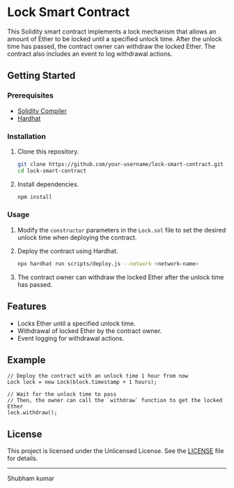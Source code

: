 # Lock Smart Contract

This Solidity smart contract implements a lock mechanism that allows an amount of Ether to be locked until a specified unlock time. After the unlock time has passed, the contract owner can withdraw the locked Ether. The contract also includes an event to log withdrawal actions.

## Getting Started

### Prerequisites

- [Solidity Compiler](https://soliditylang.org/docs/getting-started.html)
- [Hardhat](https://hardhat.org/getting-started/)

### Installation

1. Clone this repository.
   ```sh
   git clone https://github.com/your-username/lock-smart-contract.git
   cd lock-smart-contract
   ```

2. Install dependencies.
   ```sh
   npm install
   ```

### Usage

1. Modify the `constructor` parameters in the `Lock.sol` file to set the desired unlock time when deploying the contract.

2. Deploy the contract using Hardhat.
   ```sh
   npx hardhat run scripts/deploy.js --network <network-name>
   ```

3. The contract owner can withdraw the locked Ether after the unlock time has passed.

## Features

- Locks Ether until a specified unlock time.
- Withdrawal of locked Ether by the contract owner.
- Event logging for withdrawal actions.

## Example

```solidity
// Deploy the contract with an unlock time 1 hour from now
Lock lock = new Lock(block.timestamp + 1 hours);

// Wait for the unlock time to pass
// Then, the owner can call the `withdraw` function to get the locked Ether
lock.withdraw();
```

## License

This project is licensed under the Unlicensed License. See the [LICENSE](LICENSE) file for details.

---
Shubham kumar
